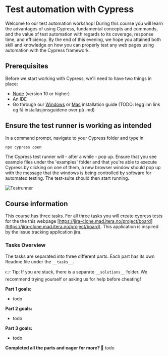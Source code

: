 # Test automation with Cypress

Welcome to our test automation workshop! During this course you will learn the advantages of using Cypress, fundamental concepts and commands, and the value of test automation with regards to its coverage, response time, and efficiency.  By the end of this evening, we hope you attained both skill and knowledge on how you can properly test any web pages using automation with the Cypress framework. 

## Prerequisites 
Before we start working with Cypress, we'll need to have two things in place: 
- [Node](https://nodejs.org/en/) (version 10 or higher)
- An IDE
- Go through our [Windows](https://github.com/Itera/cypress-kurs-navet-2021/tree/main/Windows%20Installation%20Guide) or [Mac](https://github.com/Itera/cypress-kurs-navet-2021/tree/main/Mac%20Installation%20Guide) installation guide (TODO: legg inn link og få installasjonsguidene over på .md)

## Ensure the test runner is working as intended
In a command prompt, navigate to your Cypress folder and type in 
```
npx cypress open
```
The Cypress test runner will - after a while - pop up. Ensure that you see example files under the 'examples' folder and that you're able to execute Cypress by clicking on one of them, a new browser window should pop up with the message that the windows is being controlled by software for automated testing. The test-suite should then start running.

![Testrunner](https://i.imgur.com/4oWmoAY.png)

## Course information

This course has three tasks. For all three tasks you will create cypress tests for the the this webpage [https://jira-clone.mad.itera.no/project/board](https://jira-clone.mad.itera.no/project/board). This application is inspired by the issue tracking application jira. 

### Tasks Overview
The tasks are separated into three different parts. Each part has its own Readme file under the `__tasks__`.

👉 Tip: If you are stuck, there is a separate `__solutions__` folder. We recommend trying yourself or asking us for help before cheating!

**Part 1 goals:**
- todo 

**Part 2 goals:**
- todo

**Part 3 goals:**
- todo

**Completed all the parts and eager for more? 💪**
todo